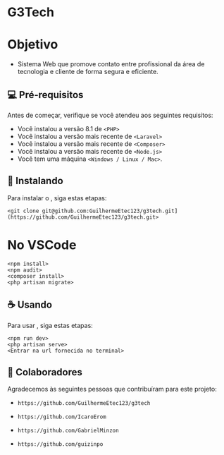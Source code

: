 # G3Tech

# Objetivo
* Sistema Web que promove contato entre profissional da área de tecnologia e cliente de forma segura e eficiente.

## 💻 Pré-requisitos

Antes de começar, verifique se você atendeu aos seguintes requisitos:

* Você instalou a versão 8.1 de `<PHP>`
* Você instalou a versão mais recente de `<Laravel>`
* Você instalou a versão mais recente de `<Composer>`
* Você instalou a versão mais recente de `<Node.js>`
* Você tem uma máquina `<Windows / Linux / Mac>`.

## 🚀 Instalando <G3Tech>

Para instalar o <G3Tech>, siga estas etapas:
```
<git clone git@github.com:GuilhermeEtec123/g3tech.git](https://github.com/GuilhermeEtec123/g3tech.git>
```

# No VSCode

```
<npm install>
<npm audit>  
<composer install>
<php artisan migrate>
```

## ☕ Usando <G3Tech>

Para usar <G3Tech>, siga estas etapas:

```
<npm run dev>
<php artisan serve>
<Entrar na url fornecida no terminal>
```

## 🤝 Colaboradores

Agradecemos às seguintes pessoas que contribuíram para este projeto:

* `https://github.com/GuilhermeEtec123/g3tech`
  
* `https://github.com/IcaroErom`
  
* `https://github.com/GabrielMinzon`

* `https://github.com/guizinpo`
